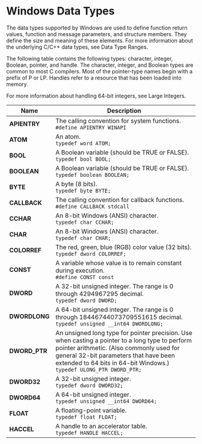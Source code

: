 # Windows Data Types

The data types supported by Windows are used to define function return values, function and message parameters, and structure members. They define the size and meaning of these elements. For more information about the underlying C/C++ data types, see Data Type Ranges.

The following table contains the following types: character, integer, Boolean, pointer, and handle. The character, integer, and Boolean types are common to most C compilers. Most of the pointer-type names begin with a prefix of P or LP. Handles refer to a resource that has been loaded into memory.

For more information about handling 64-bit integers, see Large Integers.

| Name       | Description |
| ---------- | ----------- |
| **APIENTRY** | The calling convention for system functions.<br>`#define APIENTRY WINAPI` |
| **ATOM** | An atom.<br>`typedef word ATOM;` |
| **BOOL** | A Boolean variable (should be TRUE or FALSE).<br>`typedef bool BOOL;` |
| **BOOLEAN** | A Boolean variable (should be TRUE or FALSE).<br>`typedef boolean BOOLEAN;` |
| **BYTE** | A byte (8 bits).<br>`typedef byte BYTE;` |
| **CALLBACK** | The calling convention for callback functions.<br>`#define CALLBACK stdcall` |
| **CCHAR** | An 8-bit Windows (ANSI) character.<br>`typedef char CCHAR;` |
| **CHAR** | An 8-bit Windows (ANSI) character.<br>`typedef char CHAR;` |
| **COLORREF** | The red, green, blue (RGB) color value (32 bits).<br>`typedef dword COLORREF;` |
| **CONST** | A variable whose value is to remain constant during execution.<br>`#define CONST const` |
| **DWORD** | 	A 32-bit unsigned integer. The range is 0 through 4294967295 decimal.<br>`typedef dword DWORD;` |
| **DWORDLONG** | 	A 64-bit unsigned integer. The range is 0 through 18446744073709551615 decimal.<br>`typedef unsigned __int64 DWORDLONG;` |
| **DWORD_PTR** | An unsigned long type for pointer precision. Use when casting a pointer to a long type to perform pointer arithmetic. (Also commonly used for general 32-bit parameters that have been extended to 64 bits in 64-bit Windows.)<br>`typedef ULONG_PTR DWORD_PTR;` |
| **DWORD32** | A 32-bit unsigned integer.<br>`typedef dword DWORD32;` |
| **DWORD64** | A 64-bit unsigned integer.<br>`typedef unsigned __int64 DWORD64;` |
| **FLOAT** | A floating-point variable.<br>`typedef float FLOAT;` |
| **HACCEL** | A handle to an accelerator table.<br>`typedef HANDLE HACCEL;` |
